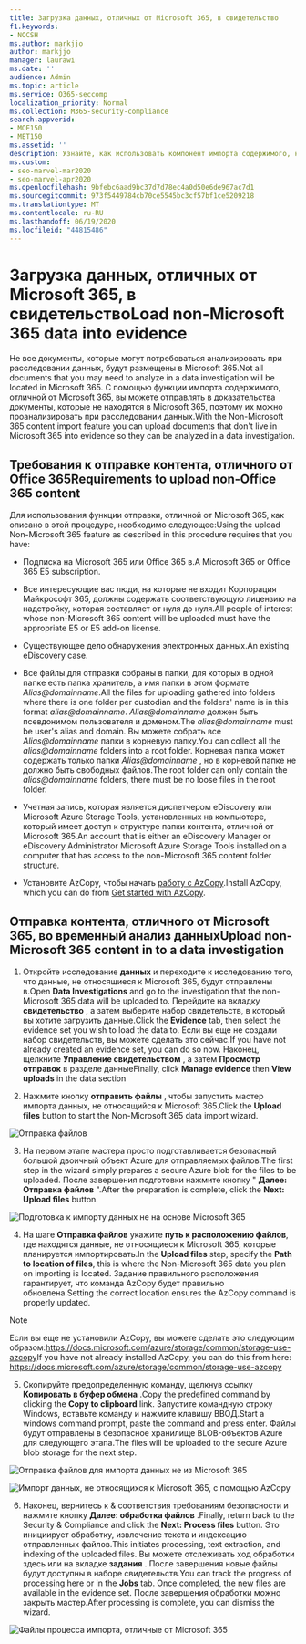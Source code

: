 ```yaml
---
title: Загрузка данных, отличных от Microsoft 365, в свидетельство
f1.keywords:
- NOCSH
ms.author: markjjo
author: markjjo
manager: laurawi
ms.date: ''
audience: Admin
ms.topic: article
ms.service: O365-seccomp
localization_priority: Normal
ms.collection: M365-security-compliance
search.appverid:
- MOE150
- MET150
ms.assetid: ''
description: Узнайте, как использовать компонент импорта содержимого, не относящийся к Office 365, для отправки документов, отличных от Office 365, в доказательства, проводимые при расследовании данных.
ms.custom:
- seo-marvel-mar2020
- seo-marvel-apr2020
ms.openlocfilehash: 9bfebc6aad9bc37d7d78ec4a0d50e6de967ac7d1
ms.sourcegitcommit: 973f5449784cb70ce5545bc3cf57bf1ce5209218
ms.translationtype: MT
ms.contentlocale: ru-RU
ms.lasthandoff: 06/19/2020
ms.locfileid: "44815486"
---
```

# <a name="load-non-microsoft-365-data-into-evidence"></a><span data-ttu-id="f879b-103">Загрузка данных, отличных от Microsoft 365, в свидетельство</span><span class="sxs-lookup"><span data-stu-id="f879b-103">Load non-Microsoft 365 data into evidence</span></span>

<span data-ttu-id="f879b-104">Не все документы, которые могут потребоваться анализировать при расследовании данных, будут размещены в Microsoft 365.</span><span class="sxs-lookup"><span data-stu-id="f879b-104">Not all documents that you may need to analyze in a data investigation will be located in Microsoft 365.</span></span> <span data-ttu-id="f879b-105">С помощью функции импорта содержимого, отличной от Microsoft 365, вы можете отправлять в доказательства документы, которые не находятся в Microsoft 365, поэтому их можно проанализировать при расследовании данных.</span><span class="sxs-lookup"><span data-stu-id="f879b-105">With the Non-Microsoft 365 content import feature you can upload documents that don't live in Microsoft 365 into evidence so they can be analyzed in a data investigation.</span></span>

## <a name="requirements-to-upload-non-office-365-content"></a><span data-ttu-id="f879b-106">Требования к отправке контента, отличного от Office 365</span><span class="sxs-lookup"><span data-stu-id="f879b-106">Requirements to upload non-Office 365 content</span></span>

<span data-ttu-id="f879b-107">Для использования функции отправки, отличной от Microsoft 365, как описано в этой процедуре, необходимо следующее:</span><span class="sxs-lookup"><span data-stu-id="f879b-107">Using the upload Non-Microsoft 365 feature as described in this procedure requires that you have:</span></span>

- <span data-ttu-id="f879b-108">Подписка на Microsoft 365 или Office 365 в.</span><span class="sxs-lookup"><span data-stu-id="f879b-108">A Microsoft 365 or Office 365 E5 subscription.</span></span>

- <span data-ttu-id="f879b-109">Все интересующие вас люди, на которые не входит Корпорация Майкрософт 365, должны содержать соответствующую лицензию на надстройку, которая составляет от нуля до нуля.</span><span class="sxs-lookup"><span data-stu-id="f879b-109">All people of interest whose non-Microsoft 365 content will be uploaded must have the appropriate E5 or E5 add-on license.</span></span>

- <span data-ttu-id="f879b-110">Существующее дело обнаружения электронных данных.</span><span class="sxs-lookup"><span data-stu-id="f879b-110">An existing eDiscovery case.</span></span>

- <span data-ttu-id="f879b-111">Все файлы для отправки собраны в папки, для которых в одной папке есть папка хранитель, а имя папки в этом формате *Alias@domainname*.</span><span class="sxs-lookup"><span data-stu-id="f879b-111">All the files for uploading gathered into folders where there is one folder per custodian and the folders' name is in this format *alias@domainname*.</span></span> <span data-ttu-id="f879b-112">*Alias@domainname* должен быть псевдонимом пользователя и доменом.</span><span class="sxs-lookup"><span data-stu-id="f879b-112">The *alias@domainname* must be user's alias and domain.</span></span> <span data-ttu-id="f879b-113">Вы можете собрать все *Alias@domainname* папки в корневую папку.</span><span class="sxs-lookup"><span data-stu-id="f879b-113">You can collect all the *alias@domainname* folders into a root folder.</span></span> <span data-ttu-id="f879b-114">Корневая папка может содержать только папки *Alias@domainname* , но в корневой папке не должно быть свободных файлов.</span><span class="sxs-lookup"><span data-stu-id="f879b-114">The root folder can only contain the *alias@domainname* folders, there must be no loose files in the root folder.</span></span>

- <span data-ttu-id="f879b-115">Учетная запись, которая является диспетчером eDiscovery или Microsoft Azure Storage Tools, установленных на компьютере, который имеет доступ к структуре папки контента, отличной от Microsoft 365.</span><span class="sxs-lookup"><span data-stu-id="f879b-115">An account that is either an eDiscovery Manager or eDiscovery Administrator Microsoft Azure Storage Tools installed on a computer that has access to the non-Microsoft 365 content folder structure.</span></span>

- <span data-ttu-id="f879b-116">Установите AzCopy, чтобы начать [работу с AzCopy](https://docs.microsoft.com/azure/storage/common/storage-use-azcopy).</span><span class="sxs-lookup"><span data-stu-id="f879b-116">Install AzCopy, which you can do from [Get started with AzCopy](https://docs.microsoft.com/azure/storage/common/storage-use-azcopy).</span></span>

## <a name="upload-non-microsoft-365-content-in-to-a-data-investigation"></a><span data-ttu-id="f879b-117">Отправка контента, отличного от Microsoft 365, во временный анализ данных</span><span class="sxs-lookup"><span data-stu-id="f879b-117">Upload non-Microsoft 365 content in to a data investigation</span></span>

1. <span data-ttu-id="f879b-118">Откройте исследование **данных** и переходите к исследованию того, что данные, не относящиеся к Microsoft 365, будут отправлены в.</span><span class="sxs-lookup"><span data-stu-id="f879b-118">Open **Data Investigations** and go to the investigation that the non-Microsoft 365 data will be uploaded to.</span></span>  <span data-ttu-id="f879b-119">Перейдите на вкладку **свидетельство** , а затем выберите набор свидетельств, в который вы хотите загрузить данные.</span><span class="sxs-lookup"><span data-stu-id="f879b-119">Click the **Evidence** tab, then select the evidence set you wish to load the data to.</span></span>  <span data-ttu-id="f879b-120">Если вы еще не создали набор свидетельств, вы можете сделать это сейчас.</span><span class="sxs-lookup"><span data-stu-id="f879b-120">If you have not already created an evidence set, you can do so now.</span></span>  <span data-ttu-id="f879b-121">Наконец, щелкните **Управление свидетельством** , а затем **Просмотр отправок** в разделе данные</span><span class="sxs-lookup"><span data-stu-id="f879b-121">Finally, click **Manage evidence** then **View uploads** in the data section</span></span>

2. <span data-ttu-id="f879b-122">Нажмите кнопку **отправить файлы** , чтобы запустить мастер импорта данных, не относящийся к Microsoft 365.</span><span class="sxs-lookup"><span data-stu-id="f879b-122">Click the **Upload files** button to start the Non-Microsoft 365 data import wizard.</span></span>

![Отправка файлов](../media/574f4059-4146-4058-9df3-ec97cf28d7c7.png)

3. <span data-ttu-id="f879b-124">На первом этапе мастера просто подготавливается безопасный большой двоичный объект Azure для отправляемых файлов.</span><span class="sxs-lookup"><span data-stu-id="f879b-124">The first step in the wizard simply prepares a secure Azure blob for the files to be uploaded.</span></span>  <span data-ttu-id="f879b-125">После завершения подготовки нажмите кнопку " **Далее: Отправка файлов** ".</span><span class="sxs-lookup"><span data-stu-id="f879b-125">After the preparation is complete, click the **Next: Upload files** button.</span></span>

![Подготовка к импорту данных не на основе Microsoft 365](../media/0670a347-a578-454a-9b3d-e70ef47aec57.png)
 
4. <span data-ttu-id="f879b-127">На шаге **Отправка файлов** укажите **путь к расположению файлов**, где находятся данные, не относящиеся к Microsoft 365, которые планируется импортировать.</span><span class="sxs-lookup"><span data-stu-id="f879b-127">In the **Upload files** step, specify the **Path to location of files**, this is where the Non-Microsoft 365 data you plan on importing is located.</span></span>  <span data-ttu-id="f879b-128">Задание правильного расположения гарантирует, что команда AzCopy будет правильно обновлена.</span><span class="sxs-lookup"><span data-stu-id="f879b-128">Setting the correct location ensures the AzCopy command is properly updated.</span></span>

> [!NOTE]
> <span data-ttu-id="f879b-129">Если вы еще не установили AzCopy, вы можете сделать это следующим образом:https://docs.microsoft.com/azure/storage/common/storage-use-azcopy</span><span class="sxs-lookup"><span data-stu-id="f879b-129">If you have not already installed AzCopy, you can do this from here: https://docs.microsoft.com/azure/storage/common/storage-use-azcopy</span></span>

5. <span data-ttu-id="f879b-130">Скопируйте предопределенную команду, щелкнув ссылку **Копировать в буфер обмена** .</span><span class="sxs-lookup"><span data-stu-id="f879b-130">Copy the predefined command by clicking the **Copy to clipboard** link.</span></span> <span data-ttu-id="f879b-131">Запустите командную строку Windows, вставьте команду и нажмите клавишу ВВОД.</span><span class="sxs-lookup"><span data-stu-id="f879b-131">Start a windows command prompt, paste the command and press enter.</span></span>  <span data-ttu-id="f879b-132">Файлы будут отправлены в безопасное хранилище BLOB-объектов Azure для следующего этапа.</span><span class="sxs-lookup"><span data-stu-id="f879b-132">The files will be uploaded to the secure Azure blob storage for the next step.</span></span>

![Отправка файлов для импорта данных не из Microsoft 365](../media/3ea53b5d-7f9b-4dfc-ba63-90a38c14d41a.png)

![Импорт данных, не относящихся к Microsoft 365, с помощью AzCopy](../media/504e2dbe-f36f-4f36-9b08-04aea85d8250.png)

6. <span data-ttu-id="f879b-135">Наконец, вернитесь к & соответствия требованиям безопасности и нажмите кнопку **Далее: обработка файлов** .</span><span class="sxs-lookup"><span data-stu-id="f879b-135">Finally, return back to the Security & Compliance and click the **Next: Process files** button.</span></span>  <span data-ttu-id="f879b-136">Это инициирует обработку, извлечение текста и индексацию отправленных файлов.</span><span class="sxs-lookup"><span data-stu-id="f879b-136">This initiates processing, text extraction, and indexing of the uploaded files.</span></span>  <span data-ttu-id="f879b-137">Вы можете отслеживать ход обработки здесь или на вкладке **задания** .  После завершения новые файлы будут доступны в наборе свидетельств.</span><span class="sxs-lookup"><span data-stu-id="f879b-137">You can track the progress of processing here or in the **Jobs** tab.  Once completed, the new files are available in the evidence set.</span></span>  <span data-ttu-id="f879b-138">После завершения обработки можно закрыть мастер.</span><span class="sxs-lookup"><span data-stu-id="f879b-138">After processing is complete, you can dismiss the wizard.</span></span>

![Файлы процесса импорта, отличные от Microsoft 365](../media/218b1545-416a-4a9f-9b25-3b70e8508f67.png)

